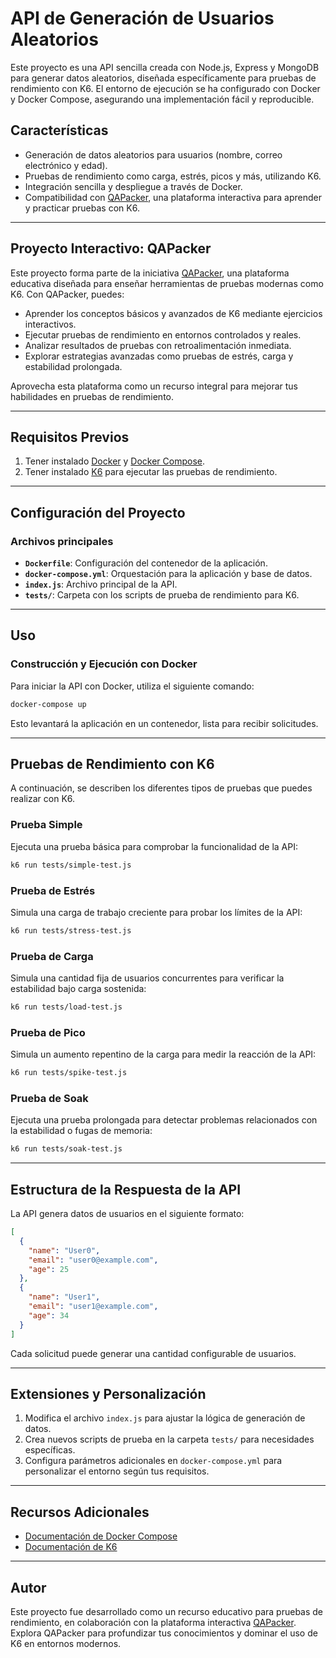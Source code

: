 
# API de Generación de Usuarios Aleatorios

Este proyecto es una API sencilla creada con Node.js, Express y MongoDB para generar datos aleatorios, diseñada específicamente para pruebas de rendimiento con K6. El entorno de ejecución se ha configurado con Docker y Docker Compose, asegurando una implementación fácil y reproducible.

## Características
- Generación de datos aleatorios para usuarios (nombre, correo electrónico y edad).
- Pruebas de rendimiento como carga, estrés, picos y más, utilizando K6.
- Integración sencilla y despliegue a través de Docker.
- Compatibilidad con [QAPacker](https://qapacker.com/), una plataforma interactiva para aprender y practicar pruebas con K6.

---

## Proyecto Interactivo: QAPacker
Este proyecto forma parte de la iniciativa [QAPacker](https://qapacker.com/), una plataforma educativa diseñada para enseñar herramientas de pruebas modernas como K6. Con QAPacker, puedes:

- Aprender los conceptos básicos y avanzados de K6 mediante ejercicios interactivos.
- Ejecutar pruebas de rendimiento en entornos controlados y reales.
- Analizar resultados de pruebas con retroalimentación inmediata.
- Explorar estrategias avanzadas como pruebas de estrés, carga y estabilidad prolongada.

Aprovecha esta plataforma como un recurso integral para mejorar tus habilidades en pruebas de rendimiento.

---

## Requisitos Previos
1. Tener instalado [Docker](https://www.docker.com/) y [Docker Compose](https://docs.docker.com/compose/).
2. Tener instalado [K6](https://k6.io/) para ejecutar las pruebas de rendimiento.

---

## Configuración del Proyecto
### Archivos principales
- **`Dockerfile`**: Configuración del contenedor de la aplicación.
- **`docker-compose.yml`**: Orquestación para la aplicación y base de datos.
- **`index.js`**: Archivo principal de la API.
- **`tests/`**: Carpeta con los scripts de prueba de rendimiento para K6.

---

## Uso
### Construcción y Ejecución con Docker
Para iniciar la API con Docker, utiliza el siguiente comando:

```sh
docker-compose up
```

Esto levantará la aplicación en un contenedor, lista para recibir solicitudes.

---

## Pruebas de Rendimiento con K6
A continuación, se describen los diferentes tipos de pruebas que puedes realizar con K6.

### Prueba Simple
Ejecuta una prueba básica para comprobar la funcionalidad de la API:

```sh
k6 run tests/simple-test.js
```

### Prueba de Estrés
Simula una carga de trabajo creciente para probar los límites de la API:

```sh
k6 run tests/stress-test.js
```

### Prueba de Carga
Simula una cantidad fija de usuarios concurrentes para verificar la estabilidad bajo carga sostenida:

```sh
k6 run tests/load-test.js
```

### Prueba de Pico
Simula un aumento repentino de la carga para medir la reacción de la API:

```sh
k6 run tests/spike-test.js
```

### Prueba de Soak
Ejecuta una prueba prolongada para detectar problemas relacionados con la estabilidad o fugas de memoria:

```sh
k6 run tests/soak-test.js
```

---

## Estructura de la Respuesta de la API
La API genera datos de usuarios en el siguiente formato:

```json
[
  {
    "name": "User0",
    "email": "user0@example.com",
    "age": 25
  },
  {
    "name": "User1",
    "email": "user1@example.com",
    "age": 34
  }
]
```

Cada solicitud puede generar una cantidad configurable de usuarios.

---

## Extensiones y Personalización
1. Modifica el archivo `index.js` para ajustar la lógica de generación de datos.
2. Crea nuevos scripts de prueba en la carpeta `tests/` para necesidades específicas.
3. Configura parámetros adicionales en `docker-compose.yml` para personalizar el entorno según tus requisitos.

---

## Recursos Adicionales
- [Documentación de Docker Compose](https://docs.docker.com/compose/)
- [Documentación de K6](https://k6.io/docs/)

---

## Autor
Este proyecto fue desarrollado como un recurso educativo para pruebas de rendimiento, en colaboración con la plataforma interactiva [QAPacker](https://qapacker.com/). Explora QAPacker para profundizar tus conocimientos y dominar el uso de K6 en entornos modernos.
